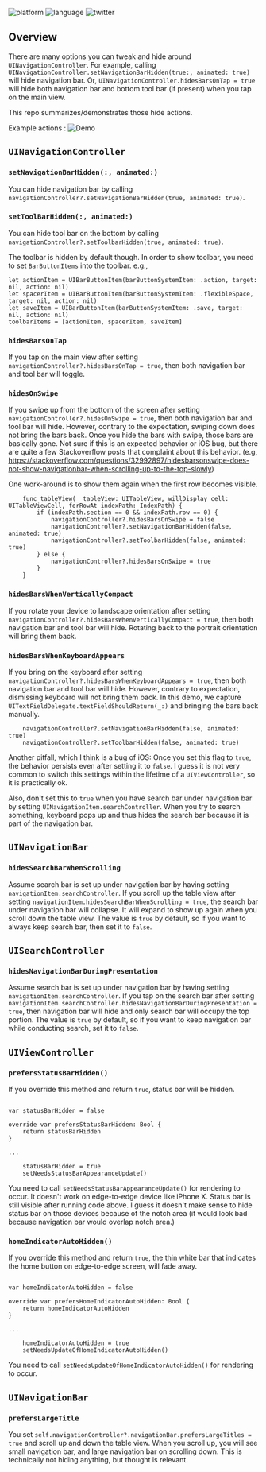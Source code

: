 ![platform](https://img.shields.io/badge/platform-iOS11-blue.svg)
![language](https://img.shields.io/badge/language-swift4.2-green.svg)
![twitter](https://img.shields.io/badge/twitter-@yfujiki-blue.svg)

## Overview
There are many options you can tweak and hide around `UINavigationController`. For example, calling `UINavigationController.setNavigationBarHidden(true:, animated: true)` will hide navigation bar. Or, `UINavigationController.hidesBarsOnTap = true` will hide both navigation bar and bottom tool bar (if present) when you tap on the main view.

This repo summarizes/demonstrates those hide actions. 

Example actions : 
![Demo](./hideBars.gif)

## `UINavigationController`
### `setNavigationBarHidden(:, animated:)`
You can hide navigation bar by calling `navigationController?.setNavigationBarHidden(true, animated: true)`.

### `setToolBarHidden(:, animated:)`
You can hide tool bar on the bottom by calling `navigationController?.setToolbarHidden(true, animated: true)`.

The toolbar is hidden by default though. In order to show toolbar, you need to set `BarButtonItems` into the toolbar. e.g.,

```
let actionItem = UIBarButtonItem(barButtonSystemItem: .action, target: nil, action: nil)
let spacerItem = UIBarButtonItem(barButtonSystemItem: .flexibleSpace, target: nil, action: nil)
let saveItem = UIBarButtonItem(barButtonSystemItem: .save, target: nil, action: nil)
toolbarItems = [actionItem, spacerItem, saveItem]
```

### `hidesBarsOnTap`
If you tap on the main view after setting `navigationController?.hidesBarsOnTap = true`, then both navigation bar and tool bar will toggle.

### `hidesOnSwipe`
If you swipe up from the bottom of the screen after setting `navigationController?.hidesOnSwipe = true`, then both navigation bar and tool bar will hide. However, contrary to the expectation, swiping down does not bring the bars back. Once you hide the bars with swipe, those bars are basically gone. Not sure if this is an expected behavior or iOS bug, but there are quite a few Stackoverflow posts that complaint about this behavior. (e.g, https://stackoverflow.com/questions/32992897/hidesbarsonswipe-does-not-show-navigationbar-when-scrolling-up-to-the-top-slowly)

One work-around is to show them again when the first row becomes visible. 

```
    func tableView(_ tableView: UITableView, willDisplay cell: UITableViewCell, forRowAt indexPath: IndexPath) {
        if (indexPath.section == 0 && indexPath.row == 0) {
            navigationController?.hidesBarsOnSwipe = false
            navigationController?.setNavigationBarHidden(false, animated: true)
            navigationController?.setToolbarHidden(false, animated: true)
        } else {
            navigationController?.hidesBarsOnSwipe = true
        }
    }
```

### `hidesBarsWhenVerticallyCompact`
If you rotate your device to landscape orientation after setting `navigationController?.hidesBarsWhenVerticallyCompact = true`, then both navigation bar and tool bar will hide. Rotating back to the portrait orientation will bring them back.

### `hidesBarsWhenKeyboardAppears`
If you bring on the keyboard after setting `navigationController?.hidesBarsWhenKeyboardAppears = true`, then both navigation bar and tool bar will hide. However, contrary to expectation, dismissing keyboard will not bring them back. In this demo, we capture `UITextFieldDelegate.textFieldShouldReturn(_:)` and bringing the bars back manually.

```
    navigationController?.setNavigationBarHidden(false, animated: true)
    navigationController?.setToolbarHidden(false, animated: true)
```

Another pitfall, which I think is a bug of iOS: Once you set this flag to `true`, the behavior persists even after setting it to `false`. I guess it is not very common to switch this settings within the lifetime of a `UIViewController`, so it is practically ok.

Also, don't set this to `true` when you have search bar under navigation bar by setting `UINavigationItem.searchController`. When you try to search something, keyboard pops up and thus hides the search bar because it is part of the navigation bar. 
## `UINavigationBar`
### `hidesSearchBarWhenScrolling`
Assume search bar is set up under navigation bar by having setting `navigationItem.searchController`. If you scroll up the table view after setting `navigationItem.hidesSearchBarWhenScrolling = true`, the search bar under navigation bar will collapse. It will expand to show up again when you scroll down the table view. The value is `true` by default, so if you want to always keep search bar, then set it to `false`.

## `UISearchController`
### `hidesNavigationBarDuringPresentation`
Assume search bar is set up under navigation bar by having setting `navigationItem.searchController`. If you tap on the search bar after setting `navigationItem.searchController.hidesNavigationBarDuringPresentation = true`, then navigation bar will hide and only search bar will occupy the top portion. The value is `true` by default, so if you want to keep navigation bar while conducting search, set it to `false`.

## `UIViewController`
### `prefersStatusBarHidden()`
If you override this method and return `true`, status bar will be hidden.

```

var statusBarHidden = false

override var prefersStatusBarHidden: Bool {
    return statusBarHidden
}

...

    statusBarHidden = true
    setNeedsStatusBarAppearanceUpdate()
```

You need to call `setNeedsStatusBarAppearanceUpdate()` for rendering to occur. It doesn't work on edge-to-edge device like iPhone X. Status bar is still visible after running code above. I guess it doesn't make sense to hide status bar on those devices because of the notch area (it would look bad because navigation bar would overlap notch area.)

### `homeIndicatorAutoHidden()`
If you override this method and return `true`, the thin white bar that indicates the home button on edge-to-edge screen, will fade away. 

```

var homeIndicatorAutoHidden = false

override var prefersHomeIndicatorAutoHidden: Bool {
    return homeIndicatorAutoHidden
}

...

    homeIndicatorAutoHidden = true
    setNeedsUpdateOfHomeIndicatorAutoHidden()
```

You need to call `setNeedsUpdateOfHomeIndicatorAutoHidden()` for rendering to occur.

## `UINavigationBar`
### `prefersLargeTitle`
You set `self.navigationController?.navigationBar.prefersLargeTitles = true` and scroll up and down the table view. When you scroll up, you will see small navigation bar, and large navigation bar on scrolling down. This is technically not hiding anything, but thought is relevant.
